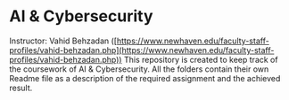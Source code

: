 # AI & Cybersecurity
Instructor: Vahid Behzadan ([https://www.newhaven.edu/faculty-staff-profiles/vahid-behzadan.php](https://www.newhaven.edu/faculty-staff-profiles/vahid-behzadan.php))
This repository is created to keep track of the coursework of AI & Cybersecurity. All the folders contain their own Readme file as a description of the required assignment and the achieved result.